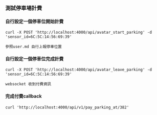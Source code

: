 ### 測試停車場計費

#### 自行設定一個停車位開始計費
```
curl -X POST 'http://localhost:4000/api/avatar_start_parking' -d 'sensor_id=6C:5C:14:56:69:39'
```

`參照user.md 自行上報停車位置`

#### 自行設定一個停車位完成計費
```
curl -X POST 'http://localhost:4000/api/avatar_leave_parking' -d 'sensor_id=6C:5C:14:56:69:39'
```

`websocket 收到付費資訊`

#### 完成付費callback
```
curl 'http://localhost:4000/api/v1/pay_parking_at/382'
```
